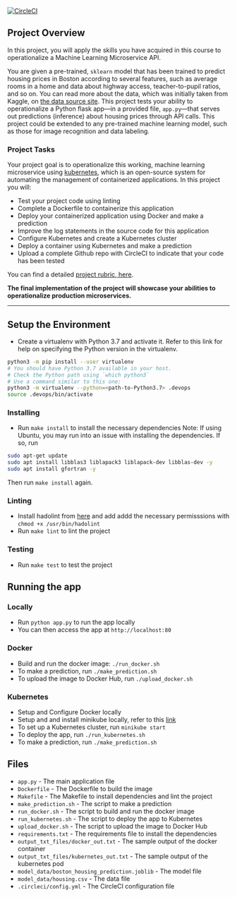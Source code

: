 [![CircleCI](https://dl.circleci.com/status-badge/img/gh/ifeLight/ml-kub-project/tree/main.svg?style=svg)](https://dl.circleci.com/status-badge/redirect/gh/ifeLight/ml-kub-project/tree/main)

## Project Overview

In this project, you will apply the skills you have acquired in this course to operationalize a Machine Learning Microservice API.

You are given a pre-trained, `sklearn` model that has been trained to predict housing prices in Boston according to several features, such as average rooms in a home and data about highway access, teacher-to-pupil ratios, and so on. You can read more about the data, which was initially taken from Kaggle, on [the data source site](https://www.kaggle.com/c/boston-housing). This project tests your ability to operationalize a Python flask app—in a provided file, `app.py`—that serves out predictions (inference) about housing prices through API calls. This project could be extended to any pre-trained machine learning model, such as those for image recognition and data labeling.

### Project Tasks

Your project goal is to operationalize this working, machine learning microservice using [kubernetes](https://kubernetes.io/), which is an open-source system for automating the management of containerized applications. In this project you will:

* Test your project code using linting
* Complete a Dockerfile to containerize this application
* Deploy your containerized application using Docker and make a prediction
* Improve the log statements in the source code for this application
* Configure Kubernetes and create a Kubernetes cluster
* Deploy a container using Kubernetes and make a prediction
* Upload a complete Github repo with CircleCI to indicate that your code has been tested

You can find a detailed [project rubric, here](https://review.udacity.com/#!/rubrics/2576/view).

**The final implementation of the project will showcase your abilities to operationalize production microservices.**

---

## Setup the Environment

* Create a virtualenv with Python 3.7 and activate it. Refer to this link for help on specifying the Python version in the virtualenv.

```bash
python3 -m pip install --user virtualenv
# You should have Python 3.7 available in your host. 
# Check the Python path using `which python3`
# Use a command similar to this one:
python3 -m virtualenv --python=<path-to-Python3.7> .devops
source .devops/bin/activate
```

### Installing

* Run `make install` to install the necessary dependencies
Note: If using Ubuntu, you may run into an issue with installing the dependencies. If so, run 

```bash
sudo apt-get update
sudo apt install libblas3 liblapack3 liblapack-dev libblas-dev -y
sudo apt install gfortran -y
```

Then run `make install` again.

### Linting

* Install hadolint from [here](https://github.com/hadolint/hadolint) and add addd the necessary permisssions with `chmod +x /usr/bin/hadolint`
* Run `make lint` to lint the project

### Testing

* Run `make test` to test the project

## Running the app

### Locally

* Run `python app.py` to run the app locally
* You can then access the app at `http://localhost:80`

### Docker

* Build and run the docker image: `./run_docker.sh`
* To make a prediction, run `./make_prediction.sh`
* To upload the image to Docker Hub, run `./upload_docker.sh`

### Kubernetes

* Setup and Configure Docker locally
* Setup and and install minikube locally, refer to this [link](https://kubernetes.io/docs/tasks/tools/install-minikube/)
* To set up a Kubernetes cluster, run `minikube start`
* To deploy the app, run `./run_kubernetes.sh`
* To make a prediction, run `./make_prediction.sh`

## Files

* `app.py` - The main application file
* `Dockerfile` - The Dockerfile to build the image
* `Makefile` - The Makefile to install dependencies and lint the project
* `make_prediction.sh` - The script to make a prediction
* `run_docker.sh` - The script to build and run the docker image
* `run_kubernetes.sh` - The script to deploy the app to Kubernetes
* `upload_docker.sh` - The script to upload the image to Docker Hub
* `requirements.txt` - The requirements file to install the dependencies
* `output_txt_files/docker_out.txt` - The sample output of the docker container
* `output_txt_files/kubernetes_out.txt` - The sample output of the kubernetes pod
* `model_data/boston_housing_prediction.joblib` - The model file
* `model_data/housing.csv` - The data file
* `.circleci/config.yml` - The CircleCI configuration file